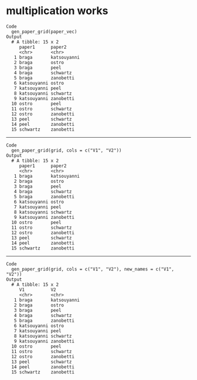 # multiplication works

    Code
      gen_paper_grid(paper_vec)
    Output
      # A tibble: 15 x 2
         paper1      paper2     
         <chr>       <chr>      
       1 braga       katsouyanni
       2 braga       ostro      
       3 braga       peel       
       4 braga       schwartz   
       5 braga       zanobetti  
       6 katsouyanni ostro      
       7 katsouyanni peel       
       8 katsouyanni schwartz   
       9 katsouyanni zanobetti  
      10 ostro       peel       
      11 ostro       schwartz   
      12 ostro       zanobetti  
      13 peel        schwartz   
      14 peel        zanobetti  
      15 schwartz    zanobetti  

---

    Code
      gen_paper_grid(grid, cols = c("V1", "V2"))
    Output
      # A tibble: 15 x 2
         paper1      paper2     
         <chr>       <chr>      
       1 braga       katsouyanni
       2 braga       ostro      
       3 braga       peel       
       4 braga       schwartz   
       5 braga       zanobetti  
       6 katsouyanni ostro      
       7 katsouyanni peel       
       8 katsouyanni schwartz   
       9 katsouyanni zanobetti  
      10 ostro       peel       
      11 ostro       schwartz   
      12 ostro       zanobetti  
      13 peel        schwartz   
      14 peel        zanobetti  
      15 schwartz    zanobetti  

---

    Code
      gen_paper_grid(grid, cols = c("V1", "V2"), new_names = c("V1", "V2"))
    Output
      # A tibble: 15 x 2
         V1          V2         
         <chr>       <chr>      
       1 braga       katsouyanni
       2 braga       ostro      
       3 braga       peel       
       4 braga       schwartz   
       5 braga       zanobetti  
       6 katsouyanni ostro      
       7 katsouyanni peel       
       8 katsouyanni schwartz   
       9 katsouyanni zanobetti  
      10 ostro       peel       
      11 ostro       schwartz   
      12 ostro       zanobetti  
      13 peel        schwartz   
      14 peel        zanobetti  
      15 schwartz    zanobetti  

